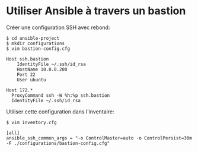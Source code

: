 # Utiliser Ansible à travers un bastion

Créer une configuration SSH avec rebond:

    $ cd ansible-project
    $ mkdir configurations
    $ vim bastion-config.cfg

    Host ssh.bastion
        IdentityFile ~/.ssh/id_rsa
        HostName 10.0.0.200
        Port 22
        User ubuntu
    
    Host 172.*
      ProxyCommand ssh -W %h:%p ssh.bastion
      IdentityFile ~/.ssh/id_rsa
      
Utiliser cette configuration dans l'inventaire:

    $ vim inventory.cfg
    
    [all]
    ansible_ssh_common_args = "-o ControlMaster=auto -o ControlPersist=30m -F ./configurations/bastion-config.cfg"          

